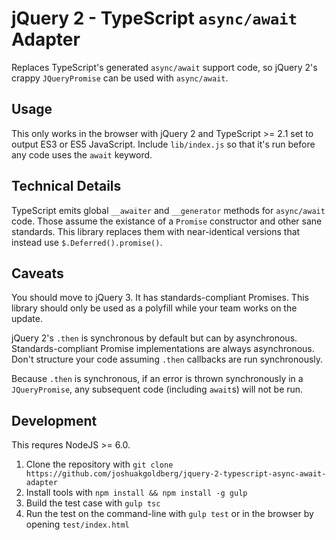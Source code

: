 # jQuery 2 - TypeScript `async/await` Adapter

Replaces TypeScript's generated `async/await` support code, so jQuery 2's crappy `JQueryPromise` can be used with `async/await`.


## Usage

This only works in the browser with jQuery 2 and TypeScript >= 2.1 set to output ES3 or ES5 JavaScript.
Include `lib/index.js` so that it's run before any code uses the `await` keyword.


## Technical Details

TypeScript emits global `__awaiter` and `__generator` methods for `async/await` code.
Those assume the existance of a `Promise` constructor and other sane standards.
This library replaces them with near-identical versions that instead use `$.Deferred().promise()`.


## Caveats

You should move to jQuery 3. It has standards-compliant Promises.
This library should only be used as a polyfill while your team works on the update.

jQuery 2's `.then` is synchronous by default but can by asynchronous.
Standards-compliant Promise implementations are always asynchronous.
Don't structure your code assuming `.then` callbacks are run synchronously.

Because `.then` is synchronous, if an error is thrown synchronously in a `JQueryPromise`, any subsequent code (including `await`s) will not be run.


## Development

This requres NodeJS >= 6.0.

1. Clone the repository with `git clone https://github.com/joshuakgoldberg/jquery-2-typescript-async-await-adapter`
2. Install tools with `npm install && npm install -g gulp`
3. Build the test case with `gulp tsc`
4. Run the test on the command-line with `gulp test` or in the browser by opening `test/index.html`
